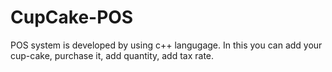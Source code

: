 # CupCake-POS
POS system is developed by using c++ langugage. In this you can add your cup-cake, purchase it, add quantity, add tax rate.
